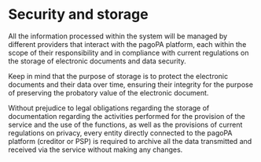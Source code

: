 # Security and storage

All the information processed within the system will be managed by different providers that interact with the pagoPA platform, each within the scope of their responsibility and in compliance with current regulations on the storage of electronic documents and data security.

Keep in mind that the purpose of storage is to protect the electronic documents and their data over time, ensuring their integrity for the purpose of preserving the probatory value of the electronic document.

Without prejudice to legal obligations regarding the storage of documentation regarding the activities performed for the provision of the service and the use of the functions, as well as the provisions of current regulations on privacy, every entity directly connected to the pagoPA platform (creditor or PSP) is required to archive all the data transmitted and received via the service without making any changes.